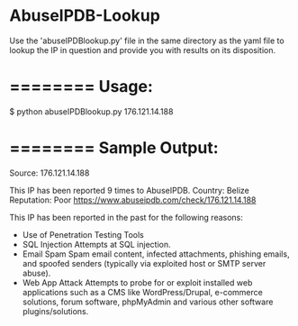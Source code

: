 # AbuseIPDB-Lookup


Use the 'abuseIPDBlookup.py' file in the same directory as the yaml file to lookup the IP in question and provide you with results on its disposition. 


========
Usage:
========


$ python abuseIPDBlookup.py 176.121.14.188


========
Sample Output:
========

Source: 176.121.14.188

This IP has been reported 9 times to AbuseIPDB.
Country: Belize
Reputation: Poor
https://www.abuseipdb.com/check/176.121.14.188

This IP has been reported in the past for the following reasons: 

- Use of Penetration Testing Tools
- SQL Injection Attempts at SQL injection.
- Email Spam Spam email content, infected attachments, phishing emails, and spoofed senders (typically via exploited host or SMTP server abuse).
- Web App Attack Attempts to probe for or exploit installed web applications such as a CMS like WordPress/Drupal, e-commerce solutions, forum software, phpMyAdmin and various other software plugins/solutions.
